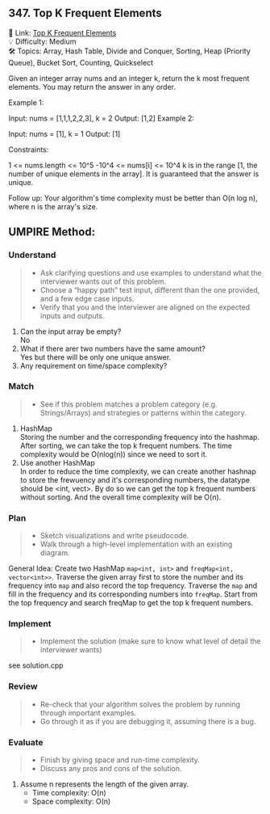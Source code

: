 ## 347. Top K Frequent Elements
🔗 Link: [Top K Frequent Elements](https://leetcode.com/problems/top-k-frequent-elements/description/)  
💡 Difficulty: Medium  
🛠️ Topics: Array, Hash Table, Divide and Conquer, Sorting, Heap (Priority Queue), Bucket Sort, Counting, Quickselect


Given an integer array nums and an integer k, return the k most frequent elements. You may return the answer in any order. 

Example 1:

Input: nums = [1,1,1,2,2,3], k = 2
Output: [1,2]
Example 2:

Input: nums = [1], k = 1
Output: [1]
 

Constraints:

1 <= nums.length <= 10^5
-10^4 <= nums[i] <= 10^4
k is in the range [1, the number of unique elements in the array].
It is guaranteed that the answer is unique.
 

Follow up: Your algorithm's time complexity must be better than O(n log n), where n is the array's size.

## UMPIRE Method:

### Understand
> - Ask clarifying questions and use examples to understand what the interviewer wants out of this problem.
> - Choose a “happy path” test input, different than the one provided, and a few edge case inputs.
> - Verify that you and the interviewer are aligned on the expected inputs and outputs.
1. Can the input array be empty?  
   No
3. What if there arer two numbers have the same amount?  
   Yes but there will be only one unique answer. 
5. Any requirement on time/space complexity?  
### Match
> - See if this problem matches a problem category (e.g. Strings/Arrays) and strategies or patterns within the category.
1. HashMap  
   Storing the number and the corresponding frequency into the hashmap. After sorting, we can take the top k frequent numbers. The time complexity would be O(nlog(n)) since we need to
   sort it.
2. Use another HashMap  
   In order to reduce the time complexity, we can create another hashnap to store the frewuency and it's corresponding numbers, the datatype should be <int, vect<int>>. By do so we can
   get the top k frequent numbers without sorting. And the overall time complexity will be O(n).   
### Plan
> - Sketch visualizations and write pseudocode.
> - Walk through a high-level implementation with an existing diagram.

General Idea: Create two HashMap `map<int, int>` and `freqMap<int, vector<int>>`. Traverse the given array first to store the number and its frequency into `map` and also record the top 
frequency. Traverse the `map` and fill in the frequency and its corresponding numbers into `freqMap`. Start from the top frequency and search freqMap to get the top k frequent numbers.
### Implement
> - Implement the solution (make sure to know what level of detail the interviewer wants)  

see solution.cpp
### Review
> - Re-check that your algorithm solves the problem by running through important examples.
> - Go through it as if you are debugging it, assuming there is a bug.
### Evaluate
> - Finish by giving space and run-time complexity.
> - Discuss any pros and cons of the solution.
1. Assume n represents the length of the given array.
   - Time complexity: O(n)
   - Space complexity: O(n)

